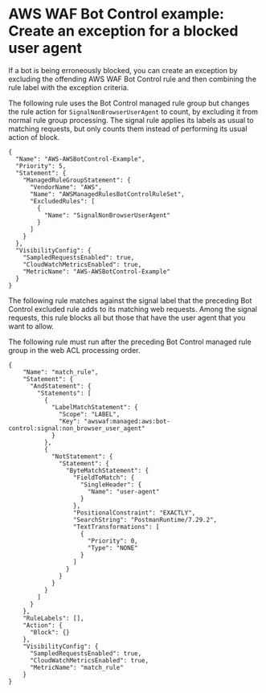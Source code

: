 # AWS WAF Bot Control example: Create an exception for a blocked user agent<a name="waf-bot-control-example-user-agent-exception"></a>

If a bot is being erroneously blocked, you can create an exception by excluding the offending AWS WAF Bot Control rule and then combining the rule label with the exception criteria\. 

The following rule uses the Bot Control managed rule group but changes the rule action for `SignalNonBrowserUserAgent` to count, by excluding it from normal rule group processing\. The signal rule applies its labels as usual to matching requests, but only counts them instead of performing its usual action of block\. 

```
{
  "Name": "AWS-AWSBotControl-Example",
  "Priority": 5,
  "Statement": {
    "ManagedRuleGroupStatement": {
      "VendorName": "AWS",
      "Name": "AWSManagedRulesBotControlRuleSet",
      "ExcludedRules": [
        {
          "Name": "SignalNonBrowserUserAgent"
        }
      ]
    }
  },
  "VisibilityConfig": {
    "SampledRequestsEnabled": true,
    "CloudWatchMetricsEnabled": true,
    "MetricName": "AWS-AWSBotControl-Example"
  }
}
```

The following rule matches against the signal label that the preceding Bot Control excluded rule adds to its matching web requests\. Among the signal requests, this rule blocks all but those that have the user agent that you want to allow\. 

The following rule must run after the preceding Bot Control managed rule group in the web ACL processing order\. 

```
{
	"Name": "match_rule",
    "Statement": {
      "AndStatement": {
        "Statements": [
          {
            "LabelMatchStatement": {
              "Scope": "LABEL",
              "Key": "awswaf:managed:aws:bot-control:signal:non_browser_user_agent"
            }
          },
          {
            "NotStatement": {
              "Statement": {
                "ByteMatchStatement": {
                  "FieldToMatch": {
                    "SingleHeader": {
                      "Name": "user-agent"
                    }
                  },
                  "PositionalConstraint": "EXACTLY",
                  "SearchString": "PostmanRuntime/7.29.2",
                  "TextTransformations": [
                    {
                      "Priority": 0,
                      "Type": "NONE"
                    }
                  ]
                }
              }
            }
          }
        ]
      }
    },
    "RuleLabels": [],
    "Action": {
      "Block": {}
    },
    "VisibilityConfig": {
      "SampledRequestsEnabled": true,
      "CloudWatchMetricsEnabled": true,
      "MetricName": "match_rule"
    }
}
```